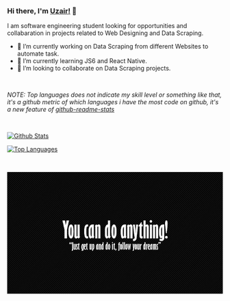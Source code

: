 ### Hi there, I'm [Uzair!](https://uzairafridi00.github.io) 👋

I am software engineering student looking for opportunities and collabaration in projects related to Web Designing and Data Scraping.
- 🔭 I’m currently working on Data Scraping from different Websites to automate task.
- 🌱 I’m currently learning JS6 and React Native.
- 🤝 I’m looking to collaborate on Data Scraping projects. 

<br />

*NOTE: Top languages does not indicate my skill level or something like that, it's a github metric of which languages i have the most code on github, it's a new feature of [github-readme-stats](https://github.com/anuraghazra/github-readme-stats)*

<br />

[![Github Stats](https://github-readme-stats.vercel.app/api?username=uzairafridi00&show_icons=true&theme=radical)](https://github.com/uzairafridi00/github-readme-stats)

[![Top Languages](https://github-readme-stats.vercel.app/api/top-langs/?username=uzairafridi00&layout=compact&theme=material-palenight)](https://github.com/uzairafridi00/github-readme-stats)

<br />

![You Can Do](https://github.com/uzairafridi00/uzairafridi00/blob/main/images/you_can_do.jpg)
